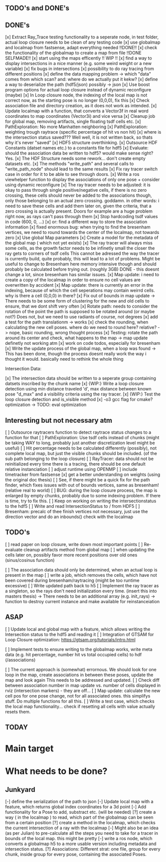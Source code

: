 ## TODO's and DONE's ##

## DONE's ##

[x] Extract Ray_Trace testing functionality to a seperate node, in test folder, actual loop closure needs to be clean of any testing code
[x] use globalmap and localmap from fastsense, adapt everything needed  !!DONE!!
[x] check the functionality of the globalmap to create a map from file  !!DONE SELFMADE!!
[x] start using the maps efficently !! WIP !!
[x] find a way to display intersections in a nice manner (e.g. some weird weight or a new variable)
[x] fix bugs in intersections
[x] possibility to do ray tracing from different positions
[x] define the data mapping problem -> which "data" comes from which scan? and: where do we actually put it kekw?
[x] define a way to deserialize the path (hdf5/json) possibly -> json
[x] Use boost program options for actual loop closure instead of dynamic reconfigure (maybe)
[x] In Loop closure node, the indexing of the local map is not correct now, as the starting pose is no longer (0,0,0), fix this
[x] Check association file and directory creation, as it does not work as intended.
[x] Update localmap with a function, that converts a Vector3f in real word coordinates to map coordinates (Vector3i) and vice versa
[x] Cleanup job for global map, removing artifacts, single floating tsdf cells etc.
[x] PathExploration: No more Manhatten neighboring
[x] PathExploration: weighting trough raytrace (specific percentage of hit vs non hit)
[x] where is the intersection status saved??? Well well, it is not written back, so thats why it's never "saved"
[x] HDF5 structure overthinking.
[x] Outsource HDF Constants (datset names etc.) to a constants file for hdf5
[x] Evaluate: should the association data be written to hdf5? would make sense right? Yes.
[x] The HDF Structure needs some rework... don't create empty datasets etc.
[x] The methods "write_path" and several calls to "write_path_node" should lead to the same results
[x] Fix ray tracer switch case in order for it to be able to see through doors.
[x] Write a ros viewhelper function to display the associations of only one pose + consider using dynamic reconfigure
[x] The ray tracer needs to be adjusted: it is okay to pass through single positive/negative cells, if there is no zero crossing, these
    cells should never be added to the associations though, only those belonging to an actual zero crossing. goddamn. in other words:
    i need to save these cells and add them later on, given the criteria, that a zero crossing is actually present.
    Doors for example are a huge problem right now, as rays can't pass through them
[x] Stop hardcoding tsdf values in code (600, 0, ...)
[x] or: find a different way to store the association information
[x] fixed enormous bug: when trying to find the bresenham vertices, we need to round towards the center of the localmap, not towards zero
[x] Use global Map parameters
[x] Create a model for the metadata of the global map ( which not yet exists)
[x] The ray tracer will always miss some cells, as the growth factor needs to be infinetly small the closer the ray gets to corners of tsdf cells
    This cannot be adressed the way the tracer is currently build, quite probably, this will lead to a lot of problems. Might be useful to change to Bresenham here
    memory intensive though and should probably be calculated before trying out. (roughly 3GB)
    DONE - this doesnt change a lot, since bresenham has similar issues.
[x] Map update: i need to create a copy of the localmap in order to ensure no cell values are overwritten by accident
[x] Map update: there is currently an error in the indexing, because of which the cell seperations may contain weirrd cells. why is there a cell (0,0,0) in there?
[x] Fix out of bounds in map update
    -> There needs to be some form of clustering for the new and old cells to ensure, that we dont shift very often
[x] Rotate path: needs to consider the rotation of the point the path is supposed to be rotated around (or maybe not?)
    Does not, but we need to use radiants of course, not degrees
[x] add a test for the path translationm -> works
[x] check the rounding, when calculating the new cell poses. where do we need to round here? relative?
    -> nope, basic rounding, wrong thought process
[x] Testing: rotate the path around its center and check, what happens to the map -> map update definetly not working atm
[x] work on code todos, especially for bresenham
[x] Write the update process of the global map, when a loop was found
    -> This has been done, though the process doesnt really work the way i thought it would. basically need to rethink the whole thing

Intersection Data:

[x] The intersection data should be written to a seperate group containing datsets inscribed by the chunk name
[x] {WIP:} Write a loop closure detection using min distance traveled 'd', max distance between known pose "d_max" and a visibility criteria using the ray tracer.
[x] {WIP:} Test the loop closure detection and is_visible method
[x] -o3 gcc flag for cmake? optimization -> TODO: eval optimization

## Interesting but not necessary atm ##

[ ] Outsource raytracers function to detect raytrace status changes to a function for that
[ ] PathExploration: Use tsdf cells instead of chunks (might be taking WAY to long, probably just another discretization level might be useful)
[ ] Hit percentage needs to be calculated differently (possibly), not complete local map, but just the visible chunks should be included. (of the sub path belonging to the loop closure)
[ ] RayTracer: data should not be reinitialized every time there is a tracing, there should be one default relative instanciation
[ ] adjust runtime using OPENMP
[ ] include timetracker from fastsense
[x] get a better understanding on weights (using the original doc thesis)
[ ] See, if there might be a quick fix for the path finder, which fixes issues with out of bounds vertices, same as bresenham! (relative real to world)
[ ] BUG: during the loop closure process, the map is enlarged by empty chunks, probably due to some indexing problem. If there is time, try to fix this.
[ ] Keep on working on writing the intersectionstatus to the hdf5
[ ] Write and read IntersectionStatus to / from HDF5
[ ] Bresenham: precalc of thee finish vertices not necessary, just use the direction vector and do an inbounds() check with the localmap

## TODO's ##

[ ] read paper on loop closure, write down most important points
[ ] Re-evaluate cleanup artifacts method from global map
[ ] when updating the cells later on, possibly favor more recent positions over old ones (sinus/cosinus function)

[ ] The association data should only be determined, when an actual loop is present in the map
[ ] write a job, which removes the cells, which have not been covered during bresenham/raytracing (might be too runtime excessive)
[ ] Write updated path back to h5
[ ] Implement the ray tracer as a singleton, so the rays don't need initialization every time. (insert this into masters thesis)
    -> There needs to be an additional array (e.g. init_rays)
    -> function to destroy current instance and make available for reinstanceiation


## ASAP ##
[ ] Update local and global map with a feature, which allows writing the Intersection status to the hdf5 and reading it
[ ] Integration of GTSAM for Loop Closure optimization: https://gtsam.org/tutorials/intro.html


[ ] Implement tests to ensure writing to the globalmap works, write meta data (e.g. hit percentage, number hit vs total occupied cells)
    to hdf (/associations)

[ ] The current approach is (somewhat) errornous. We should look for one loop in the map, create associations in between these poses, update the map and look again
    This needs to be addressed and updated.
[ ] Check diff between association number in map update vs. number of cells displayed in rviz (intersection markers) - they are off...
[ ] Map update: calculate the new cell pos for one pose change, not for all associated ones. this simplifys stuff. Do multiple functions for all this.
[ ] Write a test case, which checks the local map functionality... check if resetting all cells with value actually resets them.

## TODAY ##

# Main target #

# What needs to be done? #



## Junkyard ##

[-] define the serialization of the path to json
[-] Update local map with a feature, which returns global index coordinates for a 3d point
[-] Add functionality for a Pose to add, substract etc. (will be needed) 
[?] create a way ( in the localmap ) to read, which part of the globalmap can be seen from a certain position
[?] create a method in the localmap, which checks the current intersection of a ray with the localmap
[-] Might also be an idea (as per Julian) to pre-calculate all the steps you need to take for a tracer in bounds of the local map. this might be pretty 
[-] write a ros node, which converts a globalmap h5 to a more usable version including metadata and intersection status.
[?] Associations: Different strat: one file, group for every chunk, inside group for every pose, containing the associated Poses.